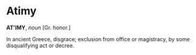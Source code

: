 # Atimy

**AT'IMY**, _noun_ \[Gr. honor.\]

In ancient Greece, disgrace; exclusion from office or magistracy, by some disqualifying act or decree.